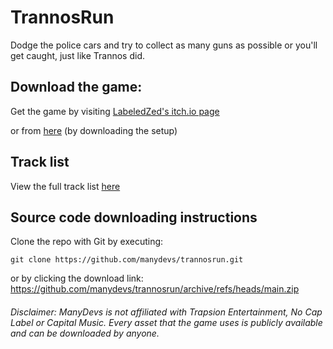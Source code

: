 # TrannosRun
Dodge the police cars and try to collect as many guns as possible or you'll get caught, just like Trannos did. 

## Download the game:
Get the game by visiting [LabeledZed's itch.io page](https://labeledzed.itch.io/trannosrun)

or from [here](https://github.com/manydevs/trannosrun/releases/latest) (by downloading the setup)

## Track list
View the full track list [here](https://github.com/manydevs/trannosrun/releases/tag/soundoutlet)

## Source code downloading instructions
Clone the repo with Git by executing:
```git
git clone https://github.com/manydevs/trannosrun.git
```

or by clicking the download link:
https://github.com/manydevs/trannosrun/archive/refs/heads/main.zip

###### Disclaimer: ManyDevs is not affiliated with Trapsion Entertainment, No Cap Label or Capital Music. Every asset that the game uses is publicly available and can be downloaded by anyone.
